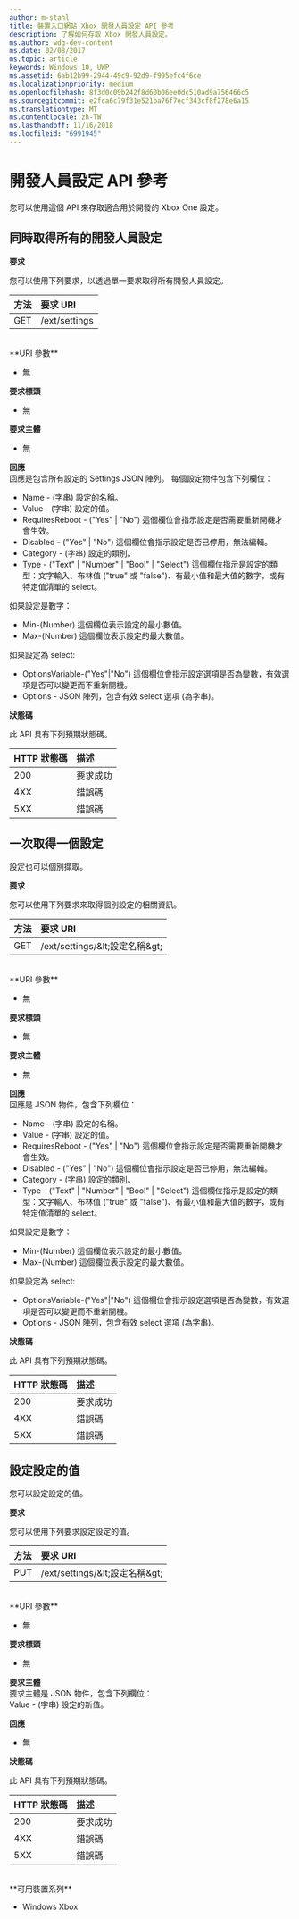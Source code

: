 ```yaml
---
author: m-stahl
title: 裝置入口網站 Xbox 開發人員設定 API 參考
description: 了解如何存取 Xbox 開發人員設定。
ms.author: wdg-dev-content
ms.date: 02/08/2017
ms.topic: article
keywords: Windows 10, UWP
ms.assetid: 6ab12b99-2944-49c9-92d9-f995efc4f6ce
ms.localizationpriority: medium
ms.openlocfilehash: 8f3d0c09b242f8d60b06ee0dc510ad9a756466c5
ms.sourcegitcommit: e2fca6c79f31e521ba76f7ecf343cf8f278e6a15
ms.translationtype: MT
ms.contentlocale: zh-TW
ms.lasthandoff: 11/16/2018
ms.locfileid: "6991945"
---
```

# <a name="developer-settings-api-reference"></a>開發人員設定 API 參考   
您可以使用這個 API 來存取適合用於開發的 Xbox One 設定。

## <a name="get-all-developer-settings-at-once"></a>同時取得所有的開發人員設定

**要求**

您可以使用下列要求，以透過單一要求取得所有開發人員設定。

方法      | 要求 URI
:------     | :-----
GET | /ext/settings
<br />
**URI 參數**

- 無

**要求標頭**

- 無

**要求主體**

- 無

**回應**   
回應是包含所有設定的 Settings JSON 陣列。 每個設定物件包含下列欄位：

* Name - (字串) 設定的名稱。
* Value - (字串) 設定的值。
* RequiresReboot - ("Yes" | "No") 這個欄位會指示設定是否需要重新開機才會生效。
* Disabled - ("Yes" | "No") 這個欄位會指示設定是否已停用，無法編輯。
* Category - (字串) 設定的類別。
* Type - ("Text" | "Number" | "Bool" | "Select") 這個欄位指示是設定的類型：文字輸入、布林值 ("true" 或 "false")、有最小值和最大值的數字，或有特定值清單的 select。

如果設定是數字：
* Min-(Number) 這個欄位表示設定的最小數值。
* Max-(Number) 這個欄位表示設定的最大數值。

如果設定為 select:
* OptionsVariable-("Yes"|"No") 這個欄位會指示設定選項是否為變數，有效選項是否可以變更而不重新開機。
* Options - JSON 陣列，包含有效 select 選項 (為字串)。

**狀態碼**

此 API 具有下列預期狀態碼。

HTTP 狀態碼      | 描述
:------     | :-----
200 | 要求成功
4XX | 錯誤碼
5XX | 錯誤碼

## <a name="get-settings-one-at-a-time"></a>一次取得一個設定
設定也可以個別擷取。

**要求**

您可以使用下列要求來取得個別設定的相關資訊。

方法      | 要求 URI
:------     | :-----
GET | /ext/settings/\&lt;設定名稱\&gt;
<br />
**URI 參數**

- 無

**要求標頭**

- 無

**要求主體**

- 無

**回應**   
回應是 JSON 物件，包含下列欄位：

* Name - (字串) 設定的名稱。
* Value - (字串) 設定的值。
* RequiresReboot - ("Yes" | "No") 這個欄位會指示設定是否需要重新開機才會生效。
* Disabled - ("Yes" | "No") 這個欄位會指示設定是否已停用，無法編輯。
* Category - (字串) 設定的類別。
* Type - ("Text" | "Number" | "Bool" | "Select") 這個欄位指示是設定的類型：文字輸入、布林值 ("true" 或 "false")、有最小值和最大值的數字，或有特定值清單的 select。

如果設定是數字：
* Min-(Number) 這個欄位表示設定的最小數值。
* Max-(Number) 這個欄位表示設定的最大數值。

如果設定為 select:
* OptionsVariable-("Yes"|"No") 這個欄位會指示設定選項是否為變數，有效選項是否可以變更而不重新開機。
* Options - JSON 陣列，包含有效 select 選項 (為字串)。

**狀態碼**

此 API 具有下列預期狀態碼。

HTTP 狀態碼      | 描述
:------     | :-----
200 | 要求成功
4XX | 錯誤碼
5XX | 錯誤碼

## <a name="set-the-value-of-a-setting"></a>設定設定的值
您可以設定設定的值。

**要求**

您可以使用下列要求設定設定的值。

方法      | 要求 URI
:------     | :-----
PUT | /ext/settings/\&lt;設定名稱\&gt;
<br />
**URI 參數**

- 無

**要求標頭**

- 無

**要求主體**   
要求主體是 JSON 物件，包含下列欄位：   
Value - (字串) 設定的新值。

**回應**   

- 無

**狀態碼**

此 API 具有下列預期狀態碼。

HTTP 狀態碼      | 描述
:------     | :-----
200 | 要求成功
4XX | 錯誤碼
5XX | 錯誤碼

<br />
**可用裝置系列**

* Windows Xbox